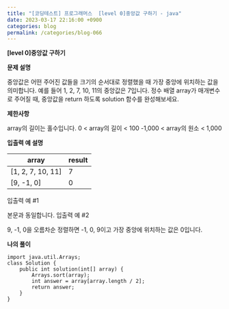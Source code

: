 ```yaml
---
title: "[코딩테스트] 프로그래머스  [level 0]중앙값 구하기 - java"
date: 2023-03-17 22:16:00 +0900
categories: blog
permalink: /categories/blog-066
---
```



**[level 0]중앙값 구하기**



**문제 설명**

중앙값은 어떤 주어진 값들을 크기의 순서대로 정렬했을 때 가장 중앙에 위치하는 값을 의미합니다. 예를 들어 1, 2, 7, 10, 11의 중앙값은 7입니다. 정수 배열 array가 매개변수로 주어질 때, 중앙값을 return 하도록 solution 함수를 완성해보세요.



**제한사항**

array의 길이는 홀수입니다.
0 < array의 길이 < 100
-1,000 < array의 원소 < 1,000


**입출력 예 설명**

|array| result |
|------|---|
| [1, 2, 7, 10, 11] | 7 |
| [9, -1, 0] | 0 |



입출력 예 #1

본문과 동일합니다.
입출력 예 #2

9, -1, 0을 오름차순 정렬하면 -1, 0, 9이고 가장 중앙에 위치하는 값은 0입니다.

**나의 풀이**

```
import java.util.Arrays;
class Solution {
    public int solution(int[] array) {
        Arrays.sort(array);
        int answer = array[array.length / 2];
        return answer;
    }
}
```


